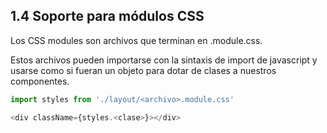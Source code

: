## 1.4 Soporte para módulos CSS

Los CSS modules son archivos que terminan en .module.css.

Estos archivos pueden importarse con la sintaxis de import de javascript y usarse como si fueran un objeto para dotar de clases a nuestros componentes.

``` javascript
import styles from './layout/<archivo>.module.css'

<div className={styles.<clase>}></div>
```

